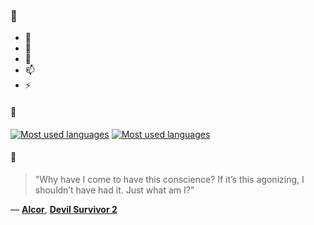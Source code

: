 ### 👋

- 🔭
- 🌱
- 💬
- 📫
- ⚡

#### 🧏

[![Most used languages](https://github-readme-stats-aynah.vercel.app/api/top-langs/?username=aynh&theme=solarized-dark&langs_count=6&layout=compact&hide_title=true)](https://github.com/anuraghazra/github-readme-stats#gh-dark-mode-only)
[![Most used languages](https://github-readme-stats-aynah.vercel.app/api/top-langs/?username=aynh&theme=solarized-light&langs_count=6&layout=compact&hide_title=true)](https://github.com/anuraghazra/github-readme-stats#gh-light-mode-only)

#### 💬

> "Why have I come to have this conscience? If it’s this agonizing, I shouldn’t have had it. Just what am I?"

&mdash; [**Alcor**](https://myanimelist.net/character.php?q=Alcor&cat=character), [**Devil Survivor 2**](https://myanimelist.net/search/all?q=Devil%20Survivor%202&cat=all)
